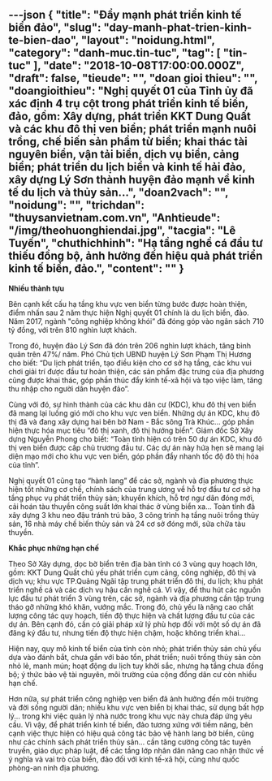 ---json
{
    "title": "Đẩy mạnh phát triển kinh tế biển đảo",
    "slug": "day-manh-phat-trien-kinh-te-bien-dao",
    "layout": "noidung.html",
    "category": "danh-muc.tin-tuc",
    "tag": [
        "tin-tuc"
    ],
    "date": "2018-10-08T17:00:00.000Z",
    "draft": false,
    "tieude": "",
    "doan gioi thieu": "",
    "doangioithieu": "Nghị quyết 01 của Tỉnh ủy đã xác định 4 trụ cột trong phát triển kinh tế biển, đảo, gồm: Xây dựng, phát triển KKT Dung Quất và các khu đô thị ven biển; phát triển mạnh nuôi trồng, chế biến sản phẩm từ biển; khai thác tài nguyên biển, vận tải biển, dịch vụ biển, cảng biển; phát triển du lịch biển và kinh tế hải đảo, xây dựng Lý Sơn thành huyện đảo mạnh về kinh tế du lịch và thủy sản...",
    "doan2vach": "",
    "noidung": "",
    "trichdan": "thuysanvietnam.com.vn",
    "Anhtieude": "/img/theohuonghiendai.jpg",
    "tacgia": "Lê Tuyến",
    "chuthichhinh": "Hạ tầng nghề cá đầu tư thiếu đồng bộ, ảnh hưởng đến hiệu quả phát triển kinh tế biển, đảo.",
    "__content__": ""
}
---
<p><strong>Nhiều th&agrave;nh tựu</strong></p>

<p>B&ecirc;n cạnh kết cấu hạ tầng khu vực ven biển từng bước được ho&agrave;n thiện, điểm nhấn sau 2 năm thực hiện Nghị quyết 01 ch&iacute;nh l&agrave; du lịch biển, đảo. Năm 2017, ng&agrave;nh &quot;c&ocirc;ng nghiệp kh&ocirc;ng kh&oacute;i&rdquo; đ&atilde; đ&oacute;ng g&oacute;p v&agrave;o ng&acirc;n s&aacute;ch 710 tỷ đồng, với tr&ecirc;n 810 ngh&igrave;n lượt kh&aacute;ch.</p>

<p>Trong đ&oacute;, huyện đảo L&yacute; Sơn đ&atilde; đ&oacute;n tr&ecirc;n 206 ngh&igrave;n lượt kh&aacute;ch, tăng b&igrave;nh qu&acirc;n tr&ecirc;n 47%/ năm. Ph&oacute; Chủ tịch UBND huyện L&yacute; Sơn Phạm Thị Hương cho biết: &ldquo;Du lịch ph&aacute;t triển, tạo điều kiện cho cơ sở hạ tầng, c&aacute;c khu vui chơi giải tr&iacute; được đầu tư ho&agrave;n thiện, c&aacute;c sản phẩm đặc trưng của địa phương cũng được khai th&aacute;c, g&oacute;p phần th&uacute;c đẩy kinh tế-x&atilde; hội v&agrave; tạo việc l&agrave;m, tăng thu nhập cho người d&acirc;n huyện đảo&rdquo;.</p>

<p>C&ugrave;ng với đ&oacute;, sự h&igrave;nh th&agrave;nh của c&aacute;c khu d&acirc;n cư (KDC), khu đ&ocirc; thị ven biển đ&atilde; mang lại luồng gi&oacute; mới cho khu vực ven biển. Những dự &aacute;n KDC, khu đ&ocirc; thị đ&atilde; v&agrave; đang x&acirc;y dựng hai b&ecirc;n bờ Nam - Bắc s&ocirc;ng Tr&agrave; Kh&uacute;c... g&oacute;p phần hiện thực h&oacute;a mục ti&ecirc;u &ldquo;đ&ocirc; thị xanh, đ&ocirc; thị hướng biển&rdquo;. Gi&aacute;m đốc Sở X&acirc;y dựng Nguyễn Phong cho biết: &ldquo;To&agrave;n tỉnh hiện c&oacute; tr&ecirc;n 50 dự &aacute;n KDC, khu đ&ocirc; thị ven biển được cấp chủ trương đầu tư. C&aacute;c dự &aacute;n n&agrave;y hứa hẹn sẽ mang lại diện mạo mới cho khu vực ven biển, g&oacute;p phần đẩy nhanh tốc độ đ&ocirc; thị h&oacute;a của tỉnh&rdquo;.</p>

<p>Nghị quyết 01 cũng tạo &ldquo;h&agrave;nh lang&rdquo; để c&aacute;c sở, ng&agrave;nh v&agrave; địa phương thực hiện tốt những cơ chế, ch&iacute;nh s&aacute;ch của trung ương về hỗ trợ đầu tư cơ sở hạ tầng phục vụ ph&aacute;t triển thủy sản; khuyến kh&iacute;ch, hỗ trợ ngư d&acirc;n đ&oacute;ng mới, cải ho&aacute;n t&agrave;u thuyền c&ocirc;ng suất lớn khai th&aacute;c ở v&ugrave;ng biển xa... To&agrave;n tỉnh đ&atilde; x&acirc;y dựng 3 khu neo đậu tr&aacute;nh tr&uacute; b&atilde;o, 3 c&ocirc;ng tr&igrave;nh hạ tầng nu&ocirc;i trồng thủy sản, 16 nh&agrave; m&aacute;y chế biến thủy sản v&agrave; 24 cơ sở đ&oacute;ng mới, sửa chữa t&agrave;u thuyền.</p>

<p><strong>Khắc phục những hạn chế</strong></p>

<p>Theo Sở X&acirc;y dựng, dọc bờ biển tr&ecirc;n địa b&agrave;n tỉnh c&oacute; 3 v&ugrave;ng quy hoạch lớn, gồm: KKT Dung Quất chủ yếu ph&aacute;t triển cụm cảng, c&ocirc;ng nghiệp, đ&ocirc; thị v&agrave; dịch vụ; khu vực TP.Quảng Ng&atilde;i tập trung ph&aacute;t triển đ&ocirc; thị, du lịch; khu ph&aacute;t triển nghề c&aacute; v&agrave; c&aacute;c dịch vụ hậu cần nghề c&aacute;. V&igrave; vậy, để thu h&uacute;t c&aacute;c nguồn lực đầu tư ph&aacute;t triển 3 v&ugrave;ng tr&ecirc;n, c&aacute;c sở, ng&agrave;nh v&agrave; địa phương cần tập trung th&aacute;o gỡ những kh&oacute; khăn, vướng mắc. Trong đ&oacute;, chủ yếu l&agrave; n&acirc;ng cao chất lượng c&ocirc;ng t&aacute;c quy hoạch, tiến độ thực hiện v&agrave; chất lượng đầu tư của c&aacute;c dự &aacute;n. B&ecirc;n cạnh đ&oacute;, cần c&oacute; giải ph&aacute;p xử l&yacute; ph&ugrave; hợp đối với một số dự &aacute;n đ&atilde; đăng k&yacute; đầu tư, nhưng tiến độ thực hiện chậm, hoặc kh&ocirc;ng triển khai...</p>

<p>Hiện nay, quy m&ocirc; kinh tế biển của tỉnh c&ograve;n nhỏ; ph&aacute;t triển thủy sản chủ yếu dựa v&agrave;o đ&aacute;nh bắt, chưa gắn với bảo tồn, ph&aacute;t triển; nu&ocirc;i trồng thủy sản c&ograve;n nhỏ lẻ, manh m&uacute;n; hoạt động du lịch tuy khởi sắc, nhưng hạ tầng chưa đồng bộ; &yacute; thức bảo vệ t&agrave;i nguy&ecirc;n, m&ocirc;i trường của cộng đồng d&acirc;n cư c&ograve;n nhiều hạn chế.</p>

<p>Hơn nữa, sự ph&aacute;t triển c&ocirc;ng nghiệp ven biển đ&atilde; ảnh hưởng đến m&ocirc;i trường v&agrave; đời sống người d&acirc;n; nhiều khu vực ven biển bị khai th&aacute;c, sử dụng bất hợp l&yacute;... trong khi việc quản l&yacute; nh&agrave; nước trong khu vực n&agrave;y chưa đ&aacute;p ứng y&ecirc;u cầu. V&igrave; vậy, để ph&aacute;t triển kinh tế biển, đảo tương xứng với tiềm năng, b&ecirc;n cạnh việc thực hiện c&oacute; hiệu quả c&ocirc;ng t&aacute;c bảo vệ h&agrave;nh lang bờ biển, cũng như c&aacute;c ch&iacute;nh s&aacute;ch ph&aacute;t triển thủy sản... cần tăng cường c&ocirc;ng t&aacute;c tuy&ecirc;n truyền, gi&aacute;o dục ph&aacute;p luật, để c&aacute;c tầng lớp nh&acirc;n d&acirc;n n&acirc;ng cao nhận thức về &yacute; nghĩa v&agrave; vai tr&ograve; của biển, đảo đối với kinh tế-x&atilde; hội, cũng như quốc ph&ograve;ng-an ninh địa phương.</p>

